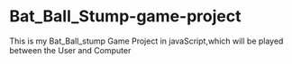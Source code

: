 # Bat_Ball_Stump-game-project
This is my Bat_Ball_stump Game Project in javaScript,which will be played between the User and Computer
